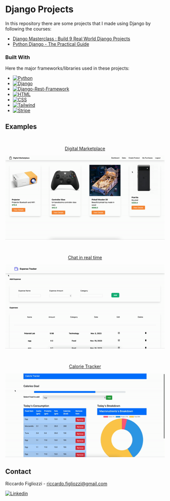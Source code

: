 # Django Projects

In this repository there are some projects that I made using Django by following the courses:

- [Django Masterclass : Build 9 Real World Django Projects](https://www.udemy.com/course/django-course/)
- [Python Django - The Practical Guide](https://www.udemy.com/course/python-django-the-practical-guide/)

### Built With

Here the major frameworks/libraries used in these projects:

- [![Python][Python]][Python-url]
- [![Django][Django]][Django-url]
- [![Django-Rest-Framework][Django-Rest-Framework]][Django-Rest-Framework-url]
- [![HTML][HTML]][HTML-url]
- [![CSS][CSS]][CSS-url]
- [![Tailwind][Tailwind]][Tailwind-url]
- [![Stripe][Stripe]][Stripe-url]

<!-- EXAMPLES -->
## Examples

&nbsp;

<p align="center">
<a href="Marketplace" >
Digital Marketplace
</a>
</p>

<p align="center">
  <img src="media/marketplace.gif" alt="animated" />
</p>

&nbsp;

<p align="center">
<a href="Chat_real_time" >
Chat in real time
</a>
</p>

<p align="center">
  <img src="media/chat.gif" alt="animated" />
</p>

&nbsp;

<p align="center">
<a href="Calorie_count" >
Calorie Tracker
</a>
</p>

<p align="center">
<img src="media/calorie.gif" alt="animated" />
</p>

<!-- CONTACT -->
## Contact

Riccardo Figliozzi - <riccardo.figliozzi@gmail.com>

[![Linkedin][linkedin-shield]][linkedin-url]

<!-- MARKDOWN LINKS & IMAGES -->

[linkedin-shield]: https://img.shields.io/badge/-LinkedIn-black.svg?style=for-the-badge&logo=linkedin&colorB=blue
[linkedin-url]: https://www.linkedin.com/in/riccardo-figliozzi-a717ba203/?originalSubdomain=it
[Python]: https://img.shields.io/badge/python-000000?style=for-the-badge&logo=python&logoColor=white
[Python-url]: https://www.python.org
[Django]: https://img.shields.io/badge/django-20232A?style=for-the-badge&logo=django&logoColor=green
[Django-url]: https://www.djangoproject.com
[Django-Rest-Framework]: https://img.shields.io/badge/django_rest_framework-red?style=for-the-badge&logo=django_rest_framework&logoColor=red
[Django-Rest-Framework-url]: https://www.django-rest-framework.org
[HTML]: https://img.shields.io/badge/HTML-35495E?style=for-the-badge&logo=html&logoColor=white
[HTML-url]: https://developer.mozilla.org/en-US/docs/Web/HTML
[CSS]: https://img.shields.io/badge/CSS-blue?style=for-the-badge&logo=css&logoColor=white
[CSS-url]: https://developer.mozilla.org/en-US/docs/Web/CSS
[Tailwind]: https://img.shields.io/badge/Tailwind-blue?style=for-the-badge&logo=tailwind&logoColor=white
[Tailwind-url]: https://tailwindcss.com
[Stripe]: https://img.shields.io/badge/Stripe-purple?style=for-the-badge&logo=stripe&logoColor=white
[Stripe-url]: https://stripe.com

